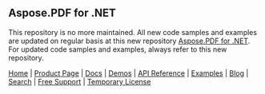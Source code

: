 ## Aspose.PDF for .NET

This repository is no more maintained. All new code samples and examples are updated on regular basis at this new repository [Aspose.PDF for .NET](https://github.com/aspose-pdf/Aspose.PDF-for-.NET). For updated code samples and examples, always refer to this new repository.


[Home](https://www.aspose.com/) | [Product Page](https://products.aspose.com/pdf/net) | [Docs](https://docs.aspose.com/pdf/net/) | [Demos](https://products.aspose.app/pdf/family) | [API Reference](https://apireference.aspose.com/pdf/net) | [Examples](https://github.com/aspose-pdf/Aspose.Pdf-for-.NET) | [Blog](https://blog.aspose.com/category/pdf/) | [Search](https://search.aspose.com/) | [Free Support](https://forum.aspose.com/c/pdf) |  [Temporary License](https://purchase.aspose.com/temporary-license)

